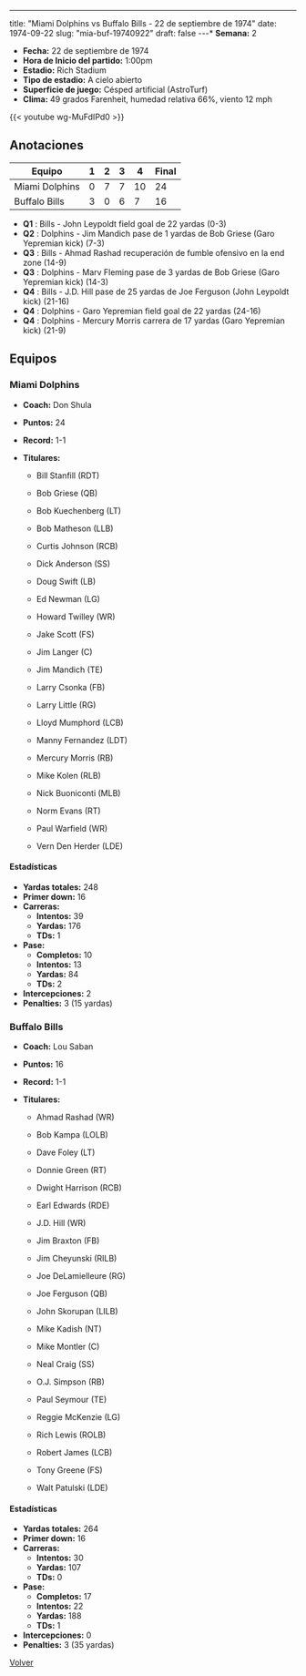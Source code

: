 ---
title: "Miami Dolphins vs Buffalo Bills - 22 de septiembre de 1974"
date: 1974-09-22
slug: "mia-buf-19740922"
draft: false
---* **Semana:** 2
* **Fecha:** 22 de septiembre de 1974
* **Hora de Inicio del partido:** 1:00pm
* **Estadio:** Rich Stadium
* **Tipo de estadio:** A cielo abierto
* **Superficie de juego:** Césped artificial (AstroTurf)
* **Clima:** 49 grados Farenheit, humedad relativa 66%, viento 12 mph

{{< youtube wg-MuFdIPd0 >}}


## Anotaciones
| Equipo | 1 | 2 | 3 | 4 | Final |
|--------|---|---|---|---|-------|
| Miami Dolphins  | 0 | 7 | 7 | 10  | 24 |
| Buffalo Bills  | 3 | 0 | 6 | 7  | 16 |
* **Q1** : Bills - John Leypoldt field goal de 22 yardas (0-3)
* **Q2** : Dolphins - Jim Mandich pase de 1 yardas de Bob Griese (Garo Yepremian kick) (7-3)
* **Q3** : Bills - Ahmad Rashad recuperación de fumble ofensivo en la end zone (14-9)
* **Q3** : Dolphins - Marv Fleming pase de 3 yardas de Bob Griese (Garo Yepremian kick) (14-3)
* **Q4** : Bills - J.D. Hill pase de 25 yardas de Joe Ferguson (John Leypoldt kick) (21-16)
* **Q4** : Dolphins - Garo Yepremian field goal de 22 yardas (24-16)
* **Q4** : Dolphins - Mercury Morris carrera de 17 yardas (Garo Yepremian kick) (21-9)


## Equipos


### Miami Dolphins
* **Coach:** Don Shula
* **Puntos:** 24
* **Record:** 1-1
* **Titulares:** 

  * Bill Stanfill (RDT) 

  * Bob Griese (QB) 

  * Bob Kuechenberg (LT) 

  * Bob Matheson (LLB) 

  * Curtis Johnson (RCB) 

  * Dick Anderson (SS) 

  * Doug Swift (LB) 

  * Ed Newman (LG) 

  * Howard Twilley (WR) 

  * Jake Scott (FS) 

  * Jim Langer (C) 

  * Jim Mandich (TE) 

  * Larry Csonka (FB) 

  * Larry Little (RG) 

  * Lloyd Mumphord (LCB) 

  * Manny Fernandez (LDT) 

  * Mercury Morris (RB) 

  * Mike Kolen (RLB) 

  * Nick Buoniconti (MLB) 

  * Norm Evans (RT) 

  * Paul Warfield (WR) 

  * Vern Den Herder (LDE) 

#### Estadísticas
* **Yardas totales:** 248
* **Primer down:** 16
* **Carreras:**
  * **Intentos:** 39
  * **Yardas:** 176
  * **TDs:** 1
* **Pase:**
  * **Completos:** 10
  * **Intentos:** 13
  * **Yardas:** 84
  * **TDs:** 2
* **Intercepciones:** 2
* **Penalties:** 3 (15 yardas)

### Buffalo Bills
* **Coach:** Lou Saban
* **Puntos:** 16
* **Record:** 1-1
* **Titulares:** 

  * Ahmad Rashad (WR) 

  * Bob Kampa (LOLB) 

  * Dave Foley (LT) 

  * Donnie Green (RT) 

  * Dwight Harrison (RCB) 

  * Earl Edwards (RDE) 

  * J.D. Hill (WR) 

  * Jim Braxton (FB) 

  * Jim Cheyunski (RILB) 

  * Joe DeLamielleure (RG) 

  * Joe Ferguson (QB) 

  * John Skorupan (LILB) 

  * Mike Kadish (NT) 

  * Mike Montler (C) 

  * Neal Craig (SS) 

  * O.J. Simpson (RB) 

  * Paul Seymour (TE) 

  * Reggie McKenzie (LG) 

  * Rich Lewis (ROLB) 

  * Robert James (LCB) 

  * Tony Greene (FS) 

  * Walt Patulski (LDE) 

#### Estadísticas
* **Yardas totales:** 264
* **Primer down:** 16
* **Carreras:**
  * **Intentos:** 30
  * **Yardas:** 107
  * **TDs:** 0
* **Pase:**
  * **Completos:** 17
  * **Intentos:** 22
  * **Yardas:** 188
  * **TDs:** 1
* **Intercepciones:** 0
* **Penalties:** 3 (35 yardas)


[Volver](/historia/1974)
